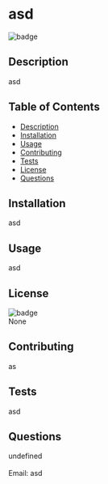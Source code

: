
<h1 align="left">asd</h1>
  
![badge](https://img.shields.io/badge/license-None-brightgreen)<br />
## Description
asd
## Table of Contents
- [Description](#description)
- [Installation](#installation)
- [Usage](#usage)
- [Contributing](#contributing)
- [Tests](#tests)
- [License](#license)
- [Questions](#questions)
## Installation
asd
## Usage
asd
## License
![badge](https://img.shields.io/badge/license-None-brightgreen)
<br />
None
## Contributing
as
## Tests
asd
## Questions
undefined<br />
<br />
Email: asd<br /><br /> 

